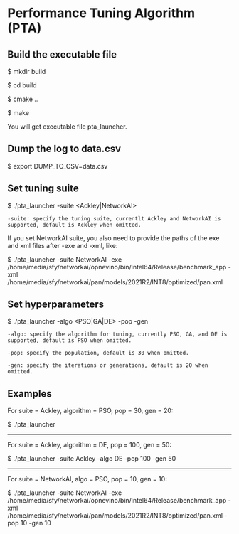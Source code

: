 # Performance Tuning Algorithm (PTA)

## Build the executable file

$ mkdir build

$ cd build

$ cmake ..

$ make

You will get executable file pta_launcher.

## Dump the log to data.csv

$ export DUMP_TO_CSV=data.csv

## Set tuning suite

$ ./pta_launcher -suite <Ackley|NetworkAI>

    -suite: specify the tuning suite, currentlt Ackley and NetworkAI is supported, default is Ackley when omitted.

If you set NetworkAI suite, you also need to provide the paths of the exe and xml files after -exe and -xml, like:

$ ./pta_launcher -suite NetworkAI -exe /home/media/sfy/networkai/opnevino/bin/intel64/Release/benchmark_app -xml /home/media/sfy/networkai/pan/models/2021R2/INT8/optimized/pan.xml

## Set hyperparameters

$ ./pta_launcher -algo <PSO|GA|DE> -pop <number> -gen <number>

    -algo: specify the algorithm for tuning, currently PSO, GA, and DE is supported, default is PSO when omitted.

    -pop: specify the population, default is 30 when omitted.

    -gen: specify the iterations or generations, default is 20 when omitted.

## Examples

For suite = Ackley, algorithm = PSO, pop = 30, gen = 20:

$ ./pta_launcher
***
For suite = Ackley, algorithm = DE, pop = 100, gen = 50:

$ ./pta_launcher -suite Ackley -algo DE -pop 100 -gen 50
***
For suite = NetworkAI, algo = PSO, pop = 10, gen = 10:

$ ./pta_launcher -suite NetworkAI -exe /home/media/sfy/networkai/opnevino/bin/intel64/Release/benchmark_app -xml /home/media/sfy/networkai/pan/models/2021R2/INT8/optimized/pan.xml -pop 10 -gen 10


